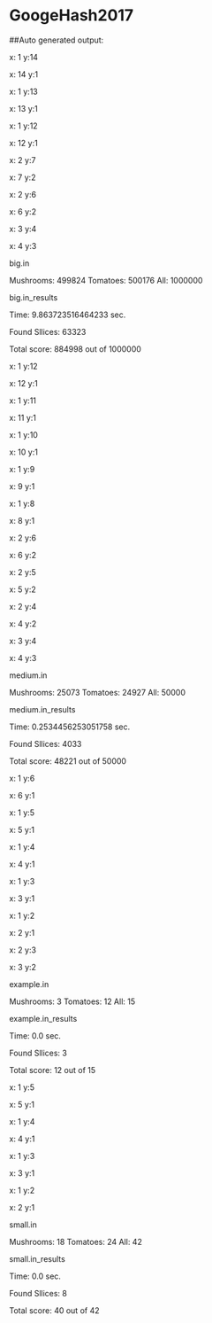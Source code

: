 # GoogeHash2017
##Auto generated output: 

x: 1 y:14

x: 14 y:1

x: 1 y:13

x: 13 y:1

x: 1 y:12

x: 12 y:1

x: 2 y:7

x: 7 y:2

x: 2 y:6

x: 6 y:2

x: 3 y:4

x: 4 y:3

big.in

Mushrooms:  499824  Tomatoes:  500176  All:  1000000

big.in_results

Time:  9.863723516464233  sec.

Found Sllices:  63323

Total score:  884998  out of  1000000

x: 1 y:12

x: 12 y:1

x: 1 y:11

x: 11 y:1

x: 1 y:10

x: 10 y:1

x: 1 y:9

x: 9 y:1

x: 1 y:8

x: 8 y:1

x: 2 y:6

x: 6 y:2

x: 2 y:5

x: 5 y:2

x: 2 y:4

x: 4 y:2

x: 3 y:4

x: 4 y:3

medium.in

Mushrooms:  25073  Tomatoes:  24927  All:  50000

medium.in_results

Time:  0.2534456253051758  sec.

Found Sllices:  4033

Total score:  48221  out of  50000



x: 1 y:6

x: 6 y:1

x: 1 y:5

x: 5 y:1

x: 1 y:4

x: 4 y:1

x: 1 y:3

x: 3 y:1

x: 1 y:2

x: 2 y:1

x: 2 y:3

x: 3 y:2

example.in

Mushrooms:  3  Tomatoes:  12  All:  15

example.in_results

Time:  0.0  sec.

Found Sllices:  3

Total score:  12  out of  15



x: 1 y:5

x: 5 y:1

x: 1 y:4

x: 4 y:1

x: 1 y:3

x: 3 y:1

x: 1 y:2

x: 2 y:1

small.in

Mushrooms:  18  Tomatoes:  24  All:  42

small.in_results

Time:  0.0  sec.

Found Sllices:  8

Total score:  40  out of  42



